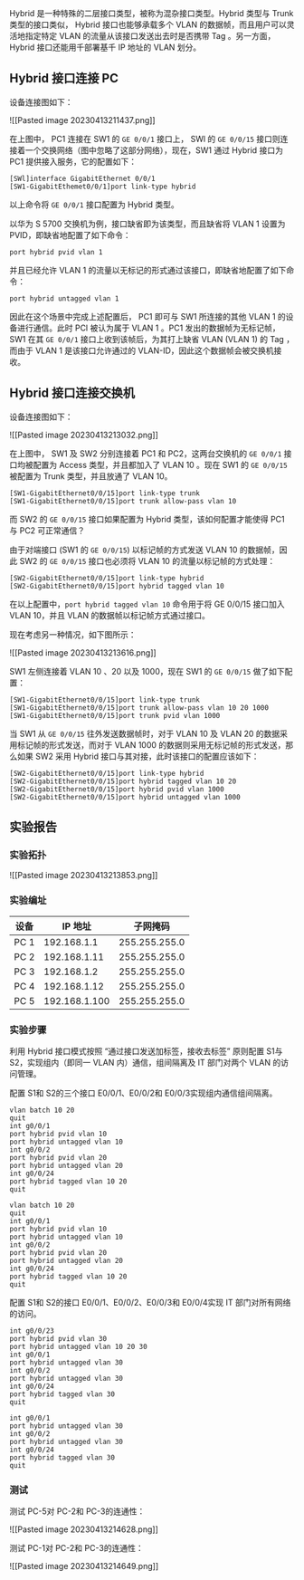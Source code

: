 Hybrid 是一种特殊的二层接口类型，被称为混杂接口类型。Hybrid 类型与 Trunk 类型的接口类似， Hybrid 接口也能够承载多个 VLAN 的数据帧，而且用户可以灵活地指定特定 VLAN 的流量从该接口发送出去时是否携带 Tag 。另一方面， Hybrid 接口还能用千部署基千 IP 地址的 VLAN 划分。

## Hybrid 接口连接 PC

设备连接图如下：

![[Pasted image 20230413211437.png]]

在上图中， PC1 连接在 SW1 的 `GE 0/0/1` 接口上， SWl 的 `GE 0/0/15` 接口则连接着一个交换网络（图中忽略了这部分网络），现在，SW1 通过 Hybrid 接口为 PC1 提供接入服务，它的配置如下：

```text
[SWl]interface GigabitEthernet 0/0/1
[SW1-GigabitEthemet0/0/1]port link-type hybrid
```

以上命令将 `GE 0/0/1` 接口配置为 Hybrid 类型。

以华为 S 5700 交换机为例，接口缺省即为该类型，而且缺省将 VLAN 1 设置为 PVID，即缺省地配置了如下命令：

```
port hybrid pvid vlan 1
```

并且已经允许 VLAN 1 的流量以无标记的形式通过该接口，即缺省地配置了如下命令：

```
port hybrid untagged vlan 1
```

因此在这个场景中完成上述配置后， PC1 即可与 SW1 所连接的其他 VLAN 1 的设备进行通信。此时 PCl 被认为属于 VLAN 1 。PC1 发出的数据帧为无标记帧， SW1 在其 `GE 0/0/1` 接口上收到该帧后，为其打上缺省 VLAN (VLAN 1) 的 Tag ，而由于 VLAN 1 是该接口允许通过的 VLAN-ID，因此这个数据帧会被交换机接收。

## Hybrid 接口连接交换机

设备连接图如下：

![[Pasted image 20230413213032.png]]

在上图中， SW1 及 SW2 分别连接着 PC1 和 PC2，这两台交换机的 `GE 0/0/1` 接口均被配置为 Access 类型，并且都加入了 VLAN 10 。现在 SW1 的 `GE 0/0/15` 被配置为 Trunk 类型，并且放通了 VLAN 10。

```
[SW1-GigabitEthernet0/0/15]port link-type trunk
[SW1-GigabitEthernet0/0/15]port trunk allow-pass vlan 10
```

而 SW2 的 `GE 0/0/15` 接口如果配置为 Hybrid 类型，该如何配置才能使得 PC1 与 PC2 可正常通信？

由于对端接口 (SW1 的 `GE 0/0/15`) 以标记帧的方式发送 VLAN 10 的数据帧，因此 SW2 的 `GE 0/0/15` 接口也必须将 VLAN 10 的流量以标记帧的方式处理：

```
[SW2-GigabitEthernet0/0/15]port link-type hybrid
[SW2-GigabitEthernet0/0/15]port hybrid tagged vlan 10
```

在以上配置中，`port hybrid tagged vlan 10` 命令用于将 GE 0/0/15 接口加入 VLAN 10，并且 VLAN 的数据帧以标记帧方式通过接口。

现在考虑另一种情况，如下图所示：

![[Pasted image 20230413213616.png]]

SW1 左侧连接着 VLAN 10 、20 以及 1000，现在 SW1 的 `GE 0/0/15` 做了如下配置：

```
[SW1-GigabitEthernet0/0/15]port link-type trunk
[SW1-GigabitEthernet0/0/15]port trunk allow-pass vlan 10 20 1000
[SW1-GigabitEthernet0/0/15]port trunk pvid vlan 1000
```

当 SW1 从 `GE 0/0/15` 往外发送数据帧时，对于 VLAN 10 及 VLAN 20 的数据采用标记帧的形式发送，而对于 VLAN 1000 的数据则采用无标记帧的形式发送，那么如果 SW2 采用 Hybrid 接口与其对接，此时该接口的配置应该如下：

```
[SW2-GigabitEthernet0/0/15]port link-type hybrid
[SW2-GigabitEthernet0/0/15]port hybrid tagged vlan 10 20
[SW2-GigabitEthernet0/0/15]port hybrid pvid vlan 1000
[SW2-GigabitEthernet0/0/15]port hybrid untagged vlan 1000
```

## 实验报告

### 实验拓扑

![[Pasted image 20230413213853.png]]

### 实验编址

| 设备 | IP 地址 | 子网掩码 |
|-----|-----|-----|
|PC 1|192.168.1.1|255.255.255.0|
|PC 2|192.168.1.11|255.255.255.0|
|PC 3|192.168.1.2|255.255.255.0|
|PC 4|192.168.1.12|255.255.255.0|
|PC 5|192.168.1.100|255.255.255.0|

### 实验步骤

利用 Hybrid 接口模式按照 “通过接口发送加标签，接收去标签” 原则配置 S1与 S2，实现组内（即同一 VLAN 内）通信，组间隔离及 IT 部门对两个 VLAN 的访问管理。

配置 S1和 S2的三个接口 E0/0/1、E0/0/2和 E0/0/3实现组内通信组间隔离。

```S1
vlan batch 10 20
quit
int g0/0/1
port hybrid pvid vlan 10
port hybrid untagged vlan 10
int g0/0/2
port hybrid pvid vlan 20
port hybrid untagged vlan 20
int g0/0/24
port hybrid tagged vlan 10 20
quit
```

```S2
vlan batch 10 20
quit
int g0/0/1
port hybrid pvid vlan 10
port hybrid untagged vlan 10
int g0/0/2
port hybrid pvid vlan 20
port hybrid untagged vlan 20
int g0/0/24
port hybrid tagged vlan 10 20
quit

```

配置 S1和 S2的接口 E0/0/1、E0/0/2、E0/0/3和 E0/0/4实现 IT 部门对所有网络的访问。

```S1
int g0/0/23
port hybrid pvid vlan 30
port hybrid untagged vlan 10 20 30
int g0/0/1
port hybrid untagged vlan 30
int g0/0/2
port hybrid untagged vlan 30
int g0/0/24
port hybrid	tagged vlan 30
quit
```

```S2
int g0/0/1
port hybrid untagged vlan 30
int g0/0/2
port hybrid untagged vlan 30
int g0/0/24
port hybrid	tagged vlan 30
quit
```

### 测试

测试 PC-5对 PC-2和 PC-3的连通性：

![[Pasted image 20230413214628.png]]

测试 PC-1对 PC-2和 PC-3的连通性：

![[Pasted image 20230413214649.png]]
